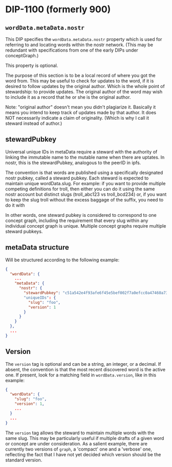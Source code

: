 DIP-1100 (formerly 900)
=====
`wordData.metaData.nostr`
-----

This DIP specifies the `wordData.metaData.nostr` property which is used for referring to and locating words within the nostr network. (This may be redundant with specifications from one of the early DIPs under conceptGraph.)

This property is optional.

The purpose of this section is to be a local record of where you got the word from. This may be useful to check for updates to the word, if it is desired to follow updates by the original author. Which is the whole point of stewardship: to provide updates. The original author of the word may wish to include it as a record that he or she is the original author.

Note: "original author" doesn't mean you didn't plagiarize it. Basically it means you intend to keep track of updates made by that author. It does NOT necessarily indicate a claim of originality. (Which is why I call it steward instead of author.)

## stewardPubkey

Universal unique IDs in metaData require a steward with the authority of linking the immutable name to the mutable name when there are uptates. In nostr, this is the stewardPubkey, analogous to the peerID in ipfs.

The convention is that words are published using a specifically designated nostr pubkey, called a steward pubkey. Each steward is expected to maintain unique wordData.slug. For example: if you want to provide multiple competing definitions for troll, then either you can do it using the same nostr account but distinct slugs (troll_abc123 vs troll_bcd234) or, if you want to keep the slug troll without the excess baggage of the suffix, you need to do it with 

In other words, one steward pubkey is considered to correspond to one concept graph, including the requirement that every slug within any individual concept graph is unique. Multiple concept graphs require multiple steward pubkeys.

## metaData structure

Will be structured according to the following example:

```json
{
  "wordData": {
    ...
    "metaData": {
      "nostr": {
        "stewardPubkey": "c51a542e4f93afe6f45e5bef002f7a0efcc0a47460a736654c0bee5402c482fa"
        "uniqueIDs": {
          "slug": "foo",
          "version": 1
        }
      }
    }
  },
  ...
}
```

## Version

The `version` tag is optional and can be a string, an integer, or a decimal. If absent, the convention is that the most recent discovered word is the active one. If present, look for a matching field in `wordData.version`, like in this example:

```json
{
  "wordData": {
    "slug": "foo",
    "version": 1,
    ...
  }
  ...
}
```

The `version` tag allows the steward to maintain multiple words with the same slug. This may be particularly useful if multiple drafts of a given word or concept are under consideration. As a salient example, there are currently two versions of `graph`, a 'compact' one and a 'verbose' one, reflecting the fact that I have not yet decided which version should be the standard version.
